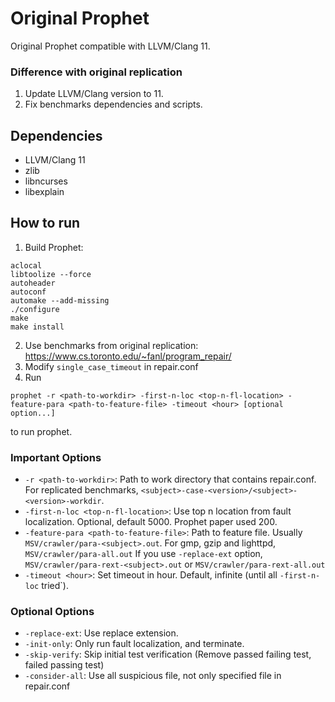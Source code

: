 # Original Prophet
Original Prophet compatible with LLVM/Clang 11.

### Difference with original replication
1. Update LLVM/Clang version to 11.
2. Fix benchmarks dependencies and scripts.

## Dependencies
* LLVM/Clang 11
* zlib
* libncurses
* libexplain

## How to run
1. Build Prophet:
```
aclocal
libtoolize --force
autoheader
autoconf
automake --add-missing
./configure
make
make install
```
2. Use benchmarks from original replication: https://www.cs.toronto.edu/~fanl/program_repair/
3. Modify `single_case_timeout` in repair.conf
4. Run
```
prophet -r <path-to-workdir> -first-n-loc <top-n-fl-location> -feature-para <path-to-feature-file> -timeout <hour> [optional option...]
```
to run prophet.

### Important Options
* `-r <path-to-workdir>`: Path to work directory that contains repair.conf. For replicated benchmarks, `<subject>-case-<version>/<subject>-<version>-workdir`.
* `-first-n-loc <top-n-fl-location>`: Use top n location from fault localization. Optional, default 5000. Prophet paper used 200.
* `-feature-para <path-to-feature-file>`: Path to feature file. Usually `MSV/crawler/para-<subject>.out`. For gmp, gzip and lighttpd, `MSV/crawler/para-all.out` If you use `-replace-ext` option, `MSV/crawler/para-rext-<subject>.out` or `MSV/crawler/para-rext-all.out`
* `-timeout <hour>`: Set timeout in hour. Default, infinite (until all `-first-n-loc` tried`).

### Optional Options
* `-replace-ext`: Use replace extension.
* `-init-only`: Only run fault localization, and terminate.
* `-skip-verify`: Skip initial test verification (Remove passed failing test, failed passing test)
* `-consider-all`: Use all suspicious file, not only specified file in repair.conf
